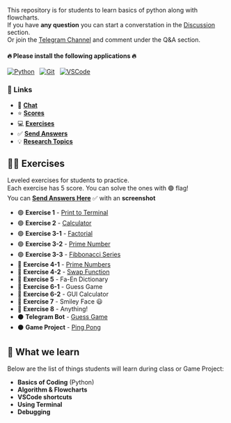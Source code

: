 This repository is for students to learn basics of python along with flowcharts.  
If you have **any question** you can start a converstation in the [Discussion](https://github.com/hayyaun/kids/discussions) section.  
Or join the [Telegram Channel](https://t.me/nodetcode) and comment under the Q&A section.

#### 🔥 Please install the following applications 🔥

[![Python](https://img.shields.io/badge/Python-FFD43B?style=for-the-badge&logo=python&logoColor=blue)](https://www.python.org/downloads/release/python-3130/) &nbsp; [![Git](https://img.shields.io/badge/GIT-E44C30?style=for-the-badge&logo=git&logoColor=white)](https://git-scm.com/downloads) &nbsp; [![VSCode](https://img.shields.io/badge/VSCode-0078D4?style=for-the-badge&logo=visual%20studio%20code&logoColor=white)](https://code.visualstudio.com/)

### 🔗 Links

- 💬 [**Chat**](https://github.com/hayyaun/kids/discussions/1)
- ⭐ [**Scores**](/SCORES.md)
- 💻 [**Exercises**](#-exercises)
- ✅ [**Send Answers**](https://github.com/hayyaun/kids/discussions/4)
- 💡 [**Research Topics**](/RESEARCH.md)

## 🧑‍💻 Exercises

Leveled exercises for students to practice.  
Each exercise has 5 score. You can solve the ones with 🟢 flag!  
You can [**Send Answers Here**](https://github.com/hayyaun/kids/discussions/4) ✅ with an **screenshot**

- 🟢 **Exercise 1** - [Print to Terminal](/exercises/helps/exercise-1.md)
- 🟢 **Exercise 2** - [Calculator](/exercises/helps/exercise-2.md)
- 🟢 **Exercise 3-1** - [Factorial](/exercises/helps/exercise-3-1.md)
- 🟢 **Exercise 3-2** - [Prime Number](/exercises/helps/exercise-3-2.md)
- 🟢 **Exercise 3-3** - [Fibbonacci Series](/exercises/helps/exercise-3-3.md)
- 🔴 **Exercise 4-1** - [Prime Numbers](/exercises/helps/exercise-4-1.md)
- 🔴 **Exercise 4-2** - [Swap Function](/exercises/helps/exercise-4-2.md)
- 🔴 **Exercise 5** - Fa-En Dictionary
- 🔴 **Exercise 6-1** - Guess Game
- 🔴 **Exercise 6-2** - GUI Calculator
- 🔴 **Exercise 7** - Smiley Face 😃
- 🔴 **Exercise 8** - Anything!
- ⚫️ **Telegram Bot** - [Guess Game](/projects/guess-bot/)
- ⚫️ **Game Project** - [Ping Pong](/projects/ping-pong/)

## 🧠 What we learn

Below are the list of things students will learn during class or Game Project:

- **Basics of Coding** (Python)
- **Algorithm & Flowcharts**
- **VSCode shortcuts**
- **Using Terminal**
- **Debugging**

<!-- You can see [Sessions Topics here](/sessions/TOPICS.md) -->
